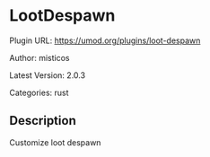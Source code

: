 # LootDespawn

Plugin URL: https://umod.org/plugins/loot-despawn

Author: misticos

Latest Version: 2.0.3

Categories: rust

## Description

Customize loot despawn
